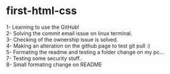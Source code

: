 # first-html-css
1- Learning to use the GitHub!\
2- Solving the commit email issue on linux terminal.\
3- Checking of the ownership issue is solved.\
4- Making an alteration on the github page to test git pull :)\
5- Formating the readme and testing a folder change on my pc...\
7- Testing some security stuff..\
8- Small formating change on README
